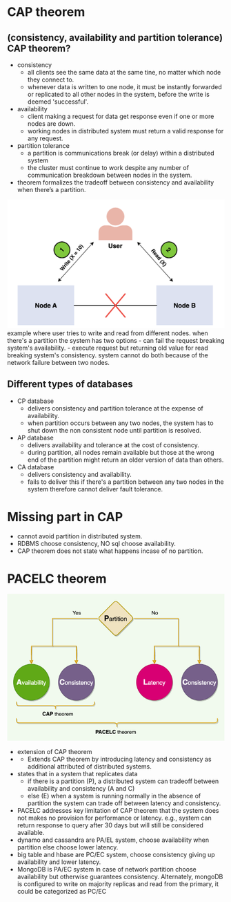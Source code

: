 # CAP theorem

## (consistency, availability and partition tolerance) CAP theorem?
- consistency
    - all clients see the same data at the same tine, no matter which node they connect to.
    - whenever data is written to one node, it must be instantly forwarded or replicated to all other nodes in the system, before the write is deemed 'successful'.
- availability
    - client making a request for data get response even if one or more nodes are down.
    - working nodes in distributed system must return a valid response for any request.
- partition tolerance
    - a partition is communications break (or delay) within a distributed system 
    - the cluster must continue to work despite any number of communication breakdown between nodes in the system.
- theorem formalizes the tradeoff between consistency and availability when there’s a partition.


![Alt text](./cap.png?raw=true "Title")
example where user tries to write and read from different nodes.
when there's a partition the system has two options
    - can fail the request breaking system's availability.
    - execute request but returning old value for read breaking system's consistency.
system cannot do both because of the network failure between two nodes.



## Different types of databases
- CP database
    - delivers consistency and partition tolerance at the expense of availability.
    - when partition occurs between any two nodes, the system has to shut down the non consistent node until partition is resolved.
- AP database
    - delivers availability and tolerance at the cost of consistency. 
    - during partition, all nodes remain available but those at the wrong end of the partition might return an older version of data than others. 
- CA database
    - delivers consistency and availability.
    - fails to deliver this if there's a partition between any two nodes in the system therefore cannot deliver fault tolerance.


# Missing part in CAP
- cannot avoid partition in distributed system.
- RDBMS choose consistency, NO sql choose availability.
- CAP theorem does not state what happens incase of no partition.




# PACELC theorem
![Alt text](./pacelc.png?raw=true "Title")
- extension of CAP theorem 
- - Extends CAP theorem by introducing latency and consistency as additional attributed of distributed systems.
- states that in a system that replicates data
    - if there is a partition (P), a distributed system can tradeoff between availability and consistency (A and C)
    - else (E) when a system is running normally in the absence of partition the system can trade off between latency and consistency.
- PACELC addresses key limitation of CAP theorem that the system does not makes no provision for performance or latency. e.g., system can return response to query after 30 days but will still be considered available.
- dynamo and cassandra are PA/EL system, choose availability when partition else choose lower latency.
- big table and hbase are PC/EC system, choose consistency giving up availability and lower latency.
- MongoDB is PA/EC system in case of network partition choose availability but otherwise guarantees consistency. Alternately, mongoDB is configured to write on majority replicas and read from the primary, it could be categorized as PC/EC